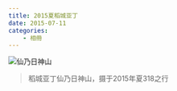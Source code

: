 ```yaml
---
title: 2015夏稻城亚丁
date: 2015-07-11
categories:
    - 相冊
---
```


![仙乃日神山](http://i.imgur.com/jtmdfPZ.jpg)

> 稻城亚丁仙乃日神山，摄于2015年夏318之行
